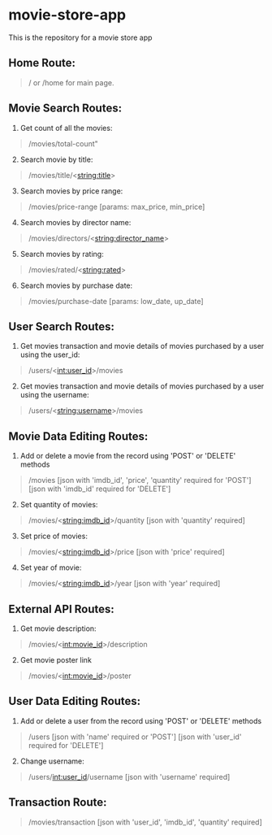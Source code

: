 # movie-store-app
This is the repository for a movie store app


## Home Route:
> / or /home for main page.

## Movie Search Routes:
1. Get count of all the movies:
> /movies/total-count"
2. Search movie by title:
> /movies/title/<<string:title>>
3. Search movies by price range:
> /movies/price-range           [params: max_price, min_price]
4. Search movies by director name:
> /movies/directors/<<string:director_name>>
5. Search movies by rating:
> /movies/rated/<<string:rated>>
6. Search movies by purchase date:
> /movies/purchase-date [params: low_date, up_date]

## User Search Routes:
1. Get movies transaction and movie details of movies purchased by a user using the user_id:
> /users/<<int:user_id>>/movies
2. Get movies transaction and movie details of movies purchased by a user using the username:
> /users/<<string:username>>/movies

## Movie Data Editing Routes:
1. Add or delete a movie from the record using 'POST' or 'DELETE' methods 
> /movies [json with 'imdb_id', 'price', 'quantity' required for 'POST'] [json with 'imdb_id' required for 'DELETE']
2. Set quantity of movies:
> /movies/<<string:imdb_id>>/quantity [json with 'quantity' required]
3. Set price of movies:
> /movies/<<string:imdb_id>>/price [json with 'price' required]
4. Set year of movie:
> /movies/<<string:imdb_id>>/year [json with 'year' required]

## External API Routes:
1. Get movie description: 
> /movies/<<int:movie_id>>/description
2. Get movie poster link
> /movies/<<int:movie_id>>/poster

## User Data Editing Routes:
1. Add or delete a user from the record using 'POST' or 'DELETE' methods
> /users [json with 'name' required or 'POST'] [json with 'user_id' required for 'DELETE']
2. Change username:
> /users/<int:user_id>/username [json with 'username' required]

## Transaction Route:
> /movies/transaction [json with 'user_id', 'imdb_id', 'quantity' required]
